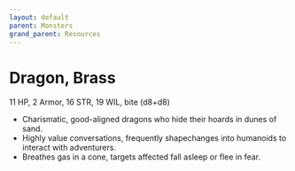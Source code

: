 ```yaml
---
layout: default
parent: Monsters
grand_parent: Resources
---
```


# Dragon, Brass

11 HP, 2 Armor, 16 STR, 19 WIL, bite (d8+d8)  

- Charismatic, good-aligned dragons who hide their hoards in dunes of sand.  
- Highly value conversations, frequently shapechanges into humanoids to interact with adventurers.  
- Breathes gas in a cone, targets affected fall asleep or flee in fear.  


